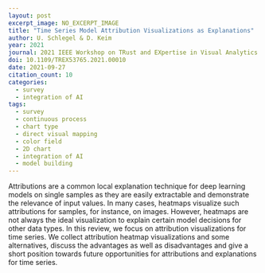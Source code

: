 ```yaml
---
layout: post
excerpt_image: NO_EXCERPT_IMAGE
title: "Time Series Model Attribution Visualizations as Explanations"
author: U. Schlegel & D. Keim
year: 2021
journal: 2021 IEEE Workshop on TRust and EXpertise in Visual Analytics (TREX)
doi: 10.1109/TREX53765.2021.00010
date: 2021-09-27
citation_count: 10
categories:
  - survey
  - integration of AI
tags:
  - survey
  - continuous process
  - chart type
  - direct visual mapping
  - color field
  - 2D chart
  - integration of AI
  - model building
---
```

Attributions are a common local explanation technique for deep learning models on single samples as they are easily extractable and demonstrate the relevance of input values. In many cases, heatmaps visualize such attributions for samples, for instance, on images. However, heatmaps are not always the ideal visualization to explain certain model decisions for other data types. In this review, we focus on attribution visualizations for time series. We collect attribution heatmap visualizations and some alternatives, discuss the advantages as well as disadvantages and give a short position towards future opportunities for attributions and explanations for time series.
